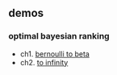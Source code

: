 ## demos

### optimal bayesian ranking

- ch1. [bernoulli to beta](project:obr1/index.md)
- ch2. [to infinity](project:obr2/index.md)
